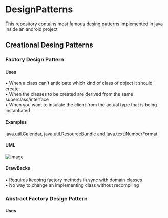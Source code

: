 # DesignPatterns 

This repository contains most famous desing patterns implemented in java inside an android project 

## Creational Desing Patterns 

### Factory Design Pattern 
#### Uses 
• When a class can't anticipate which kind of
class of object it should create <br />
• When the classes to be created are derived
from the same superclass/interface  <br />
• When you want to insulate the client from the
actual type that is being instantiated <br /> 
#### Examples 
java.util.Calendar,
java.util.ResourceBundle and
java.text.NumberFormat
#### UML 
![image](https://user-images.githubusercontent.com/60134186/173240403-fdb86958-24b8-4b8d-8e68-77f2d4c32ee0.png)
#### DrawBacks
• Requires keeping factory methods in sync with
domain classes<br /> 
• No way to change an implementing class
without recompiling<br />  

### Abstract Factory Design Pattern 
#### Uses 
